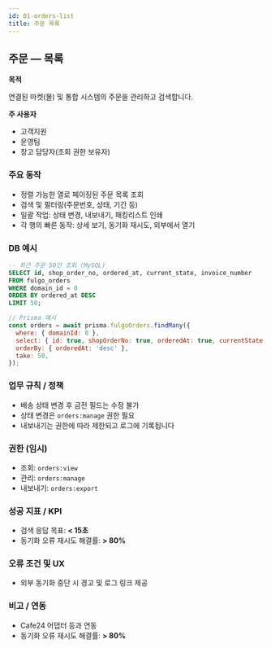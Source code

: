 ```yaml
---
id: 01-orders-list
title: 주문 목록
---
```


## 주문 — 목록

**목적**

연결된 마켓(몰) 및 통합 시스템의 주문을 관리하고 검색합니다.

**주 사용자**

- 고객지원
- 운영팀
- 창고 담당자(조회 권한 보유자)

### 주요 동작

- 정렬 가능한 열로 페이징된 주문 목록 조회
- 검색 및 필터링(주문번호, 상태, 기간 등)
- 일괄 작업: 상태 변경, 내보내기, 패킹리스트 인쇄
- 각 행의 빠른 동작: 상세 보기, 동기화 재시도, 외부에서 열기

### DB 예시

```sql
-- 최근 주문 50건 조회 (MySQL)
SELECT id, shop_order_no, ordered_at, current_state, invoice_number
FROM fulgo_orders
WHERE domain_id = 0
ORDER BY ordered_at DESC
LIMIT 50;
```

```javascript
// Prisma 예시
const orders = await prisma.fulgoOrders.findMany({
  where: { domainId: 0 },
  select: { id: true, shopOrderNo: true, orderedAt: true, currentState: true },
  orderBy: { orderedAt: 'desc' },
  take: 50,
});
```

### 업무 규칙 / 정책

- 배송 상태 변경 후 금전 필드는 수정 불가
- 상태 변경은 `orders:manage` 권한 필요
- 내보내기는 권한에 따라 제한되고 로그에 기록됩니다

### 권한 (임시)

- 조회: `orders:view`
- 관리: `orders:manage`
- 내보내기: `orders:export`

### 성공 지표 / KPI

- 검색 응답 목표: **< 15초**
- 동기화 오류 재시도 해결률: **> 80%**

### 오류 조건 및 UX

- 외부 동기화 중단 시 경고 및 로그 링크 제공

### 비고 / 연동

- Cafe24 어댑터 등과 연동
- 동기화 오류 재시도 해결률: **> 80%**
